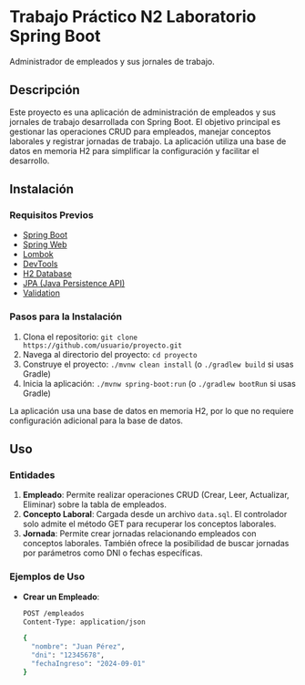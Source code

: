 # Trabajo Práctico N2 Laboratorio Spring Boot

Administrador de empleados y sus jornales de trabajo.

## Descripción

Este proyecto es una aplicación de administración de empleados y sus jornales de trabajo desarrollada con Spring Boot. El objetivo principal es gestionar las operaciones CRUD para empleados, manejar conceptos laborales y registrar jornadas de trabajo. La aplicación utiliza una base de datos en memoria H2 para simplificar la configuración y facilitar el desarrollo.

## Instalación

### Requisitos Previos

- [Spring Boot](https://spring.io/projects/spring-boot)
- [Spring Web](https://spring.io/projects/spring-web)
- [Lombok](https://projectlombok.org/)
- [DevTools](https://docs.spring.io/spring-boot/docs/current/reference/html/using.html#using.devtools)
- [H2 Database](https://www.h2database.com/html/main.html)
- [JPA (Java Persistence API)](https://www.oracle.com/java/technologies/persistence-jsp.html)
- [Validation](https://beanvalidation.org/)

### Pasos para la Instalación

1. Clona el repositorio: `git clone https://github.com/usuario/proyecto.git`
2. Navega al directorio del proyecto: `cd proyecto`
3. Construye el proyecto: `./mvnw clean install` (o `./gradlew build` si usas Gradle)
4. Inicia la aplicación: `./mvnw spring-boot:run` (o `./gradlew bootRun` si usas Gradle)

La aplicación usa una base de datos en memoria H2, por lo que no requiere configuración adicional para la base de datos.

## Uso

### Entidades

1. **Empleado**: Permite realizar operaciones CRUD (Crear, Leer, Actualizar, Eliminar) sobre la tabla de empleados.
2. **Concepto Laboral**: Cargada desde un archivo `data.sql`. El controlador solo admite el método GET para recuperar los conceptos laborales.
3. **Jornada**: Permite crear jornadas relacionando empleados con conceptos laborales. También ofrece la posibilidad de buscar jornadas por parámetros como DNI o fechas específicas.

### Ejemplos de Uso

- **Crear un Empleado**:
  ```bash
  POST /empleados
  Content-Type: application/json
  
  {
    "nombre": "Juan Pérez",
    "dni": "12345678",
    "fechaIngreso": "2024-09-01"
  }